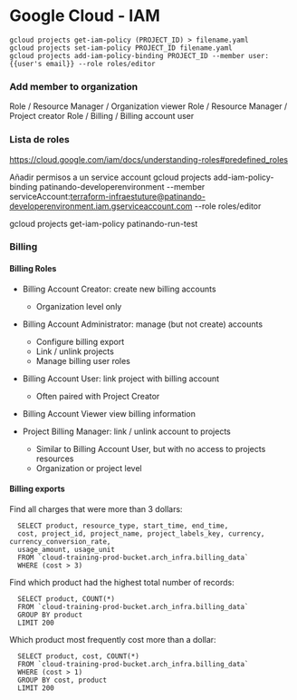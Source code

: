 Google Cloud - IAM
============

```
gcloud projects get-iam-policy (PROJECT_ID) > filename.yaml
gcloud projects set-iam-policy PROJECT_ID filename.yaml
gcloud projects add-iam-policy-binding PROJECT_ID --member user:{{user's email}} --role roles/editor
```

### Add member to organization

Role / Resource Manager / Organization viewer
Role / Resource Manager / Project creator
Role / Billing / Billing account user

### Lista de roles

https://cloud.google.com/iam/docs/understanding-roles#predefined_roles

Añadir permisos a un service account gcloud projects add-iam-policy-binding patinando-developerenvironment --member serviceAccount:terraform-infraestuture@patinando-developerenvironment.iam.gserviceaccount.com --role roles/editor

gcloud projects get-iam-policy patinando-run-test

### Billing

#### Billing Roles

* Billing Account Creator: create new billing accounts
  * Organization level only

* Billing Account Administrator: manage (but not create) accounts
  * Configure billing export
  * Link / unlink projects
  * Manage billing user roles

* Billing Account User: link project with billing account
  * Often paired with Project Creator

* Billing Account Viewer view billing information

* Project Billing Manager: link / unlink account to projects
  * Similar to Billing Account User, but with no access to projects resources
  * Organization or project level

#### Billing exports

Find all charges that were more than 3 dollars:
```
  SELECT product, resource_type, start_time, end_time,  
  cost, project_id, project_name, project_labels_key, currency, currency_conversion_rate,
  usage_amount, usage_unit
  FROM `cloud-training-prod-bucket.arch_infra.billing_data`
  WHERE (cost > 3)
```

Find which product had the highest total number of records:
```
  SELECT product, COUNT(*)
  FROM `cloud-training-prod-bucket.arch_infra.billing_data`
  GROUP BY product
  LIMIT 200
```

Which product most frequently cost more than a dollar:
```
  SELECT product, cost, COUNT(*)
  FROM `cloud-training-prod-bucket.arch_infra.billing_data`
  WHERE (cost > 1)
  GROUP BY cost, product
  LIMIT 200
```

